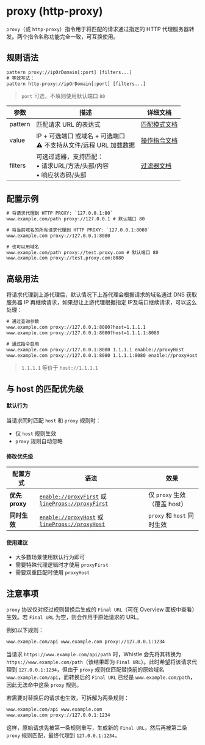 # proxy (http-proxy)
`proxy`（或 `http-proxy`）指令用于将匹配的请求通过指定的 HTTP 代理服务器转发。两个指令名称功能完全一致，可互换使用。

## 规则语法
``` txt
pattern proxy://ipOrDomain[:port] [filters...]
# 等效写法：
pattern http-proxy://ipOrDomain[:port] [filters...]
```
> `port` 可选，不填则使用默认端口 `80`

| 参数    | 描述                                                         | 详细文档                  |
| ------- | ------------------------------------------------------------ | ------------------------- |
| pattern | 匹配请求 URL 的表达式                                        | [匹配模式文档](./pattern) |
| value   | IP + 可选端口 或域名 + 可选端口<br/>⚠️ 不支持从文件/远程 URL 加载数据 | [操作指令文档](./operation)   |
| filters | 可选过滤器，支持匹配：<br/>• 请求URL/方法/头部/内容<br/>• 响应状态码/头部 | [过滤器文档](./filters) |

## 配置示例
``` txt
# 将请求代理到 HTTP PROXY: `127.0.0.1:80`
www.example.com/path proxy://127.0.0.1 # 默认端口 80

# 将当前域名的所有请求代理到 HTTP PROXY: `127.0.0.1:8080`
www.example.com proxy://127.0.0.1:8080

# 也可以用域名
www.example.com/path proxy://test.proxy.com # 默认端口 80
www.example.com proxy://test.proxy.com:8080
```

## 高级用法
将请求代理到上游代理后，默认情况下上游代理会根据请求的域名通过 DNS 获取服务器 IP 再继续请求，如果想让上游代理根据指定 IP及端口继续请求，可以这么处理：
``` txt
# 通过查询参数
www.example.com proxy://127.0.0.1:8080?host=1.1.1.1
www.example.com proxy://127.0.0.1:8080?host=1.1.1.1:8080

# 通过指令启用
www.example.com proxy://127.0.0.1:8080 1.1.1.1 enable://proxyHost
www.example.com proxy://127.0.0.1:8080 1.1.1.1:8080 enable://proxyHost
````
> `1.1.1.1` 等价于 `host://1.1.1.1`

## 与 host 的匹配优先级

#### 默认行为

当请求同时匹配 `host` 和 `proxy` 规则时：
- 仅 `host` 规则生效
- `proxy` 规则自动忽略

#### 修改优先级
| 配置方式 | 语法 | 效果 |
|---------|------|------|
| **优先 proxy** | [`enable://proxyFirst`](./enable) 或 [`lineProps://proxyFirst`](./lineProps) | 仅 `proxy` 生效（覆盖 host） |
| **同时生效** | [`enable://proxyHost`](./enable) 或 [`lineProps://proxyHost`](./lineProps) | `proxy` 和 `host` 同时生效 |

#### 使用建议
- 大多数场景使用默认行为即可
- 需要特殊代理逻辑时才使用 `proxyFirst`
- 需要双重匹配时使用 `proxyHost`

## 注意事项
`proxy` 协议仅对经过规则替换后生成的 `Final URL`（可在 Overview 面板中查看）生效。若 `Final URL` 为空，则会作用于原始请求的 URL。

例如以下规则：

``` txt
www.example.com/api www.example.com proxy://127.0.0.1:1234
```

当请求 `https://www.example.com/api/path` 时，Whistle 会先将其转换为 `https://www.example.com/path`（该结果即为 `Final URL`）。此时希望将该请求代理到 `127.0.0.1:1234`，但由于 `proxy` 规则仅匹配替换前的原始域名 `www.example.com/api`，而转换后的 `Final URL` 已经是 `www.example.com/path`，因此无法命中这条 `proxy` 规则。

若需要对替换后的请求也生效，可拆解为两条规则：

``` txt
www.example.com/api www.example.com
www.example.com proxy://127.0.0.1:1234
```

这样，原始请求先被第一条规则重写，生成新的 `Final URL`，然后再被第二条 `proxy` 规则匹配，最终代理到 `127.0.0.1:1234`。
